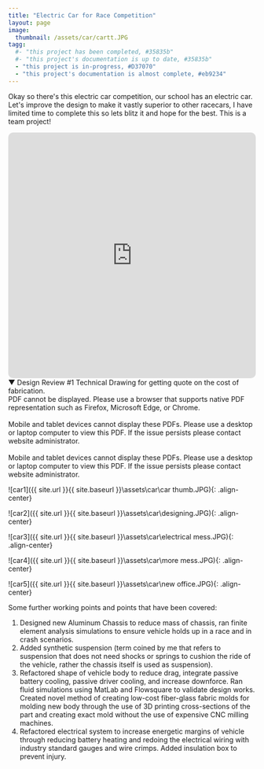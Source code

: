 ```yaml
---
title: "Electric Car for Race Competition"
layout: page
image:
  thumbnail: /assets/car/cartt.JPG
tagg:
  #- "this project has been completed, #35835b"
  #- "this project's documentation is up to date, #35835b"
  - "this project is in-progress, #D37070"
  - "this project's documentation is almost complete, #eb9234"
---
```


Okay so there's this electric car competition, our school has an electric car. Let's improve the design to make it vastly superior to other racecars, I have limited time to complete this so lets blitz it and hope for the best. This is a team project!

  <iframe width="100%" height="500px" src="https://www.youtube.com/embed/g_upgBN0yWs?si=bb8o198xbWuEm0Bk" title="YouTube video player" frameborder="0" allow="accelerometer; autoplay; clipboard-write; encrypted-media; gyroscope; picture-in-picture; web-share" allowfullscreen style="border-radius: 10px;"></iframe>

<div class="content-container-blue">
    <div class="dropdown-header">
        <span class="dropdown-icon">&#9660;</span> <!-- Down-arrow icon -->
        Design Review #1 Technical Drawing for getting quote on the cost of fabrication.
    </div>
    <div class="dropdown-header" class="dropdown-content">
        <div class="pdf-container">
            <object class="pdf-object" data="/assets/pdf/quote1.pdf" type="application/pdf">
                <div class="pdf-fallback">
                    PDF cannot be displayed. Please use a browser that supports native PDF representation such as Firefox, Microsoft Edge, or Chrome.
                    <br>
                    <br>
                    Mobile and tablet devices cannot display these PDFs. Please use a desktop or laptop computer to view this PDF. If the issue persists please contact website administrator.
                    <br>
                    <br>
                    Mobile and tablet devices cannot display these PDFs. Please use a desktop or laptop computer to view this PDF. If the issue persists please contact website administrator.
                </div>
            </object>
        </div>
    </div>
</div>  

![car1]({{ site.url }}{{ site.baseurl }}\assets\car\car thumb.JPG){: .align-center}

![car2]({{ site.url }}{{ site.baseurl }}\assets\car\designing.JPG){: .align-center}

![car3]({{ site.url }}{{ site.baseurl }}\assets\car\electrical mess.JPG){: .align-center}

![car4]({{ site.url }}{{ site.baseurl }}\assets\car\more mess.JPG){: .align-center}

![car5]({{ site.url }}{{ site.baseurl }}\assets\car\new office.JPG){: .align-center}

Some further working points and points that have been covered:
1. Designed new Aluminum Chassis to reduce mass of chassis, ran finite element analysis simulations to ensure vehicle holds up in a race and in crash scenarios.
2. Added synthetic suspension (term coined by me that refers to suspension that does not need shocks or springs to cushion the ride of the vehicle, rather the chassis itself is used as suspension).
3. Refactored shape of vehicle body to reduce drag, integrate passive battery cooling, passive driver cooling, and increase downforce. Ran fluid simulations using MatLab and Flowsquare to validate design works. Created novel method of creating low-cost fiber-glass fabric molds for molding new body through the use of 3D printing cross-sections of the part and creating exact mold without the use of expensive CNC milling machines.
4. Refactored electrical system to increase energetic margins of vehicle through reducing battery heating and redoing the electrical wiring with industry standard gauges and wire crimps. Added insulation box to prevent injury.
